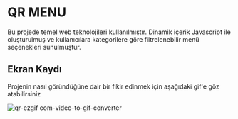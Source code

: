 # QR MENU

Bu projede temel web teknolojileri kullanılmıştır. Dinamik içerik Javascript ile oluşturulmuş ve kullanıcılara kategorilere göre filtrelenebilir menü seçenekleri sunulmuştur.

##  Ekran Kaydı
Projenin nasıl göründüğüne dair bir fikir edinmek için aşağıdaki gif'e göz atabilirsiniz

![qr-ezgif com-video-to-gif-converter](https://github.com/user-attachments/assets/47fbe76f-7545-42fc-870c-bda502734dab)
